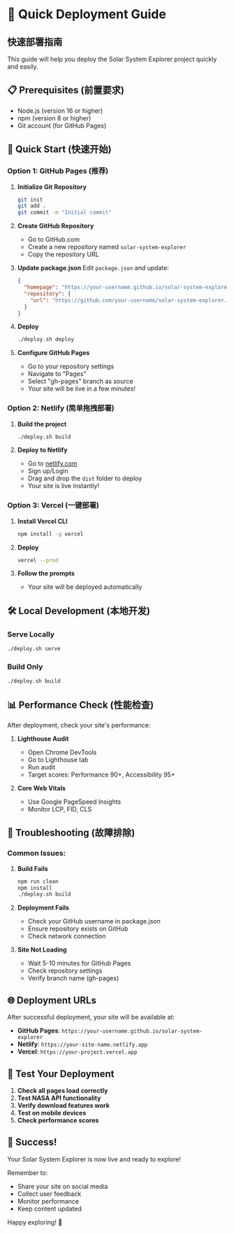 # 🚀 Quick Deployment Guide

## 快速部署指南

This guide will help you deploy the Solar System Explorer project quickly and easily.

## 📋 Prerequisites (前置要求)

- Node.js (version 16 or higher)
- npm (version 8 or higher)
- Git account (for GitHub Pages)

## 🚀 Quick Start (快速开始)

### Option 1: GitHub Pages (推荐)

1. **Initialize Git Repository**
   ```bash
   git init
   git add .
   git commit -m "Initial commit"
   ```

2. **Create GitHub Repository**
   - Go to GitHub.com
   - Create a new repository named `solar-system-explorer`
   - Copy the repository URL

3. **Update package.json**
   Edit `package.json` and update:
   ```json
   {
     "homepage": "https://your-username.github.io/solar-system-explorer",
     "repository": {
       "url": "https://github.com/your-username/solar-system-explorer.git"
     }
   }
   ```

4. **Deploy**
   ```bash
   ./deploy.sh deploy
   ```

5. **Configure GitHub Pages**
   - Go to your repository settings
   - Navigate to "Pages"
   - Select "gh-pages" branch as source
   - Your site will be live in a few minutes!

### Option 2: Netlify (简单拖拽部署)

1. **Build the project**
   ```bash
   ./deploy.sh build
   ```

2. **Deploy to Netlify**
   - Go to [netlify.com](https://netlify.com)
   - Sign up/Login
   - Drag and drop the `dist` folder to deploy
   - Your site is live instantly!

### Option 3: Vercel (一键部署)

1. **Install Vercel CLI**
   ```bash
   npm install -g vercel
   ```

2. **Deploy**
   ```bash
   vercel --prod
   ```

3. **Follow the prompts**
   - Your site will be deployed automatically

## 🛠️ Local Development (本地开发)

### Serve Locally
```bash
./deploy.sh serve
```

### Build Only
```bash
./deploy.sh build
```

## 📊 Performance Check (性能检查)

After deployment, check your site's performance:

1. **Lighthouse Audit**
   - Open Chrome DevTools
   - Go to Lighthouse tab
   - Run audit
   - Target scores: Performance 90+, Accessibility 95+

2. **Core Web Vitals**
   - Use Google PageSpeed Insights
   - Monitor LCP, FID, CLS

## 🔧 Troubleshooting (故障排除)

### Common Issues:

1. **Build Fails**
   ```bash
   npm run clean
   npm install
   ./deploy.sh build
   ```

2. **Deployment Fails**
   - Check your GitHub username in package.json
   - Ensure repository exists on GitHub
   - Check network connection

3. **Site Not Loading**
   - Wait 5-10 minutes for GitHub Pages
   - Check repository settings
   - Verify branch name (gh-pages)

## 🌐 Deployment URLs

After successful deployment, your site will be available at:

- **GitHub Pages**: `https://your-username.github.io/solar-system-explorer`
- **Netlify**: `https://your-site-name.netlify.app`
- **Vercel**: `https://your-project.vercel.app`

## 📱 Test Your Deployment

1. **Check all pages load correctly**
2. **Test NASA API functionality**
3. **Verify download features work**
4. **Test on mobile devices**
5. **Check performance scores**

## 🎉 Success!

Your Solar System Explorer is now live and ready to explore!

Remember to:
- Share your site on social media
- Collect user feedback
- Monitor performance
- Keep content updated

Happy exploring! 🚀 